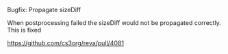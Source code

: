Bugfix: Propagate sizeDiff

When postprocessing failed the sizeDiff would not be propagated correctly. This is fixed

https://github.com/cs3org/reva/pull/4081
